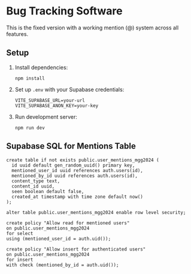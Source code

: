 # Bug Tracking Software

This is the fixed version with a working mention (@) system across all features.

## Setup

1. Install dependencies:
   ```
   npm install
   ```

2. Set up `.env` with your Supabase credentials:
   ```
   VITE_SUPABASE_URL=your-url
   VITE_SUPABASE_ANON_KEY=your-key
   ```

3. Run development server:
   ```
   npm run dev
   ```

## Supabase SQL for Mentions Table

```
create table if not exists public.user_mentions_mgg2024 (
  id uuid default gen_random_uuid() primary key,
  mentioned_user_id uuid references auth.users(id),
  mentioned_by_id uuid references auth.users(id),
  content_type text,
  content_id uuid,
  seen boolean default false,
  created_at timestamp with time zone default now()
);

alter table public.user_mentions_mgg2024 enable row level security;

create policy "Allow read for mentioned users"
on public.user_mentions_mgg2024
for select
using (mentioned_user_id = auth.uid());

create policy "Allow insert for authenticated users"
on public.user_mentions_mgg2024
for insert
with check (mentioned_by_id = auth.uid());
```
